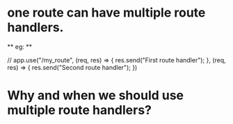 # one route can have multiple route handlers.

** eg: **

// app.use("/my_route", (req, res) => {
res.send("First route handler");
}, (req, res) => {
res.send("Second route handler");
})

# Why and when we should use multiple route handlers?

